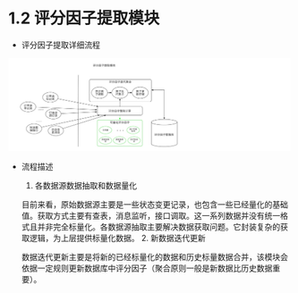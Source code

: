 # 1.2 评分因子提取模块

* 评分因子提取详细流程

![评分因子提取详细流程图](imags/因子提取模块.jpg)

* 流程描述
  1. 各数据源数据抽取和数据量化
    
    目前来看，原始数据源主要是一些状态变更记录，也包含一些已经量化的基础值。获取方式主要有查表，消息监听，接口调取。这一系列数据并没有统一格式且并非完全标量化。各数据源抽取主要解决数据获取问题。它封装复杂的获取逻辑，为上层提供标量化数据。
  2. 新数据迭代更新

    数据迭代更新主要是将新的已经标量化的数据和历史标量数据合并，该模块会依据一定规则更新数据库中评分因子（聚合原则一般是新数据比历史数据重要）。